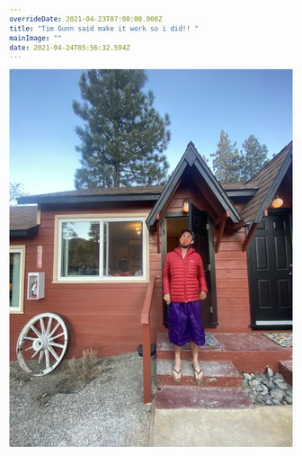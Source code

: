 ```yaml
---
overrideDate: 2021-04-23T07:00:00.000Z
title: "Tim Gunn said make it work so i did!! "
mainImage: ""
date: 2021-04-24T05:56:32.594Z
---
```

![Gear while my laundry is going ](3d6c41f7-b84e-4f88-99dd-8a356c86f4ae.jpeg "Gear while my laundry is going ")